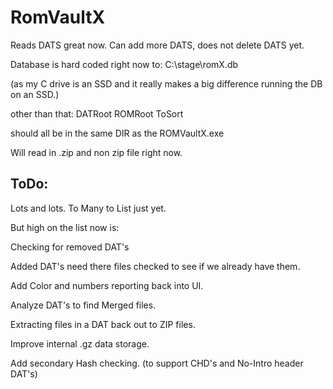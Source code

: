 RomVaultX
=========
Reads DATS great now.
Can add more DATS, does not delete DATS yet.

Database is hard coded right now to:
C:\stage\romX.db

(as my C drive is an SSD and it really makes a big difference running the DB on an SSD.)

other than that:
DATRoot
ROMRoot
ToSort

should all be in the same DIR as the ROMVaultX.exe

Will read in .zip and non zip file right now.



ToDo:
-----
Lots and lots. To Many to List just yet.

But high on the list now is:

Checking for removed DAT's

Added DAT's need there files checked to see if we already have them.

Add Color and numbers reporting back into UI.

Analyze DAT's to find Merged files.

Extracting files in a DAT back out to ZIP files.

Improve internal .gz data storage.

Add secondary Hash checking. (to support CHD's and No-Intro header DAT's)
